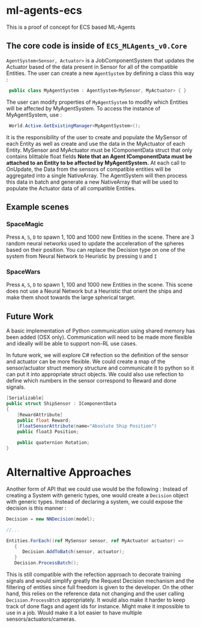 # ml-agents-ecs

This is a proof of concept for ECS based ML-Agents

## The core code is inside of `ECS_MLAgents_v0.Core`

`AgentSystem<Sensor, Actuator>` is a JobComponentSystem that updates the Actuator based of the data present in Sensor for all of the compatible Entities. The user can create a new `AgentSystem` by defining a class this way :

```csharp
 public class MyAgentSystem : AgentSystem<MySensor, MyActuator> { }
```

The user can modify properties of `MyAgentSystem` to modify which Entities will be affected by MyAgentSystem.
To access the instance of MyAgentSystem, use :

```csharp
 World.Active.GetExistingManager<MyAgentSystem>(); 
```

It is the responsibility of the user to create and populate the MySensor of each Entity as well as create and use the data in the MyActuator of each Entity. MySensor and MyActuator must be IComponentData struct that only contains blittable float fields
__Note that an Agent IComponentData must be attached to an Entity to be affected by MyAgentSystem.__
     At each call to OnUpdate, the Data from the sensors of compatible entities will be aggregated into a single NativeArray<float>. The AgentSystem will then process this data in batch and generate a new NativeArray<float> that will be used to populate the Actuator data of all compatible Entities.
    
## Example scenes

### SpaceMagic

Press `A`, `S`, `D` to spawn 1, 100 and 1000 new Entities in the scene.
There are 3 random neural networks used to update the acceleration of the spheres based on their position. You can replace the Decision type on one of the system from Neural Network to Heuristic by pressing `U` and `I`

### SpaceWars

Press `A`, `S`, `D` to spawn 1, 100 and 1000 new Entities in the scene. This scene does not use a Neural Network but a Heuristic that orient the ships and make them shoot towards the large spherical target.

## Future Work

A basic implementation of Python communication using shared memory has been added (OSX only). Communication will need to be made more flexible and ideally will be able to support non-RL use cases.

In future work, we will explore C# refection so the definition of the sensor and actuator can be more flexible. We could create a map of the sensor/actuator struct memory structure and communicate it to python so it can put it into appropriate struct objects. We could also use refection to define which numbers in the sensor correspond to Reward and done signals. 

```csharp
[Serializable]
public struct ShipSensor : IComponentData
{
	[RewardAttribute]
	public float Reward;
	[FloatSensorAttribute(name="Absolute Ship Position")
	public float3 Position;
        
	public quaternion Rotation;
}
```
     
# Alternaltive Approaches

Another form of API that we could use would be the following : Instead of creating a System with generic types, one would create a `Decision` object with generic types. Instead of declaring a system, we could expose the decision is this manner :

```csharp
Decision = new NNDecision(model);

//...

Entities.ForEach((ref MySensor sensor, ref MyActuator actuator) =>
   {
      Decision.AddToBatch(sensor, actuator);
   }
   Decision.ProcessBatch();
```

This is still compatible with the refection approach to decorate training signals and would simplify greatly the Request Decision mechanism and the filtering of entities since full freedom is given to the developer. On the other hand, this relies on the reference data not changing and the user calling `Decision.ProcessBtch` appropriately. It would also make it harder to keep track of done flags and agent ids for instance. Might make it impossible to use in a job. Would make it a lot easier to have multiple sensors/actuators/cameras.

